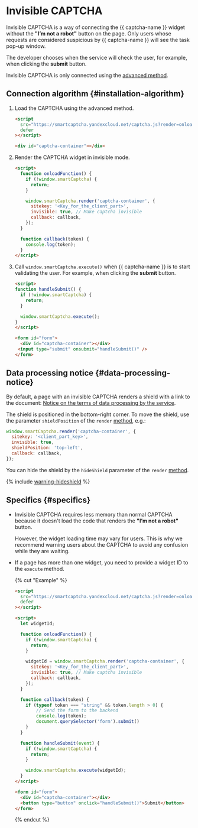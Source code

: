 # Invisible CAPTCHA

Invisible CAPTCHA is a way of connecting the {{ captcha-name }} widget without the **"I’m not a robot"** button on the page. Only users whose requests are considered suspicious by {{ captcha-name }} will see the task pop-up window.

The developer chooses when the service will check the user, for example, when clicking the **submit** button.

Invisible CAPTCHA is only connected using the [advanced method](./widget-methods.md#extended-method).

## Connection algorithm {#installation-algorithm}

1. Load the CAPTCHA using the advanced method.

   ```html
   <script
     src="https://smartcaptcha.yandexcloud.net/captcha.js?render=onload&onload=onloadFunction"
     defer
   ></script>

   <div id="captcha-container"></div>
   ```

1. Render the CAPTCHA widget in invisible mode.

   ```html
   <script>
     function onloadFunction() {
       if (!window.smartCaptcha) {
         return;
       }

       window.smartCaptcha.render('captcha-container', {
         sitekey: '<Key_for_the_client_part>',
         invisible: true, // Make captcha invisible
         callback: callback,
       });
     }

     function callback(token) {
       console.log(token);
     }
   </script>
   ```

1. Call `window.smartCaptcha.execute()` when {{ captcha-name }} is to start validating the user. For example, when clicking the **submit** button.

   ```html
   <script>
   function handleSubmit() {
     if (!window.smartCaptcha) {
       return;
     }

     window.smartCaptcha.execute();
   }
   </script>

   <form id="form">
     <div id="captcha-container"></div>
    <input type="submit" onsubmit="handleSubmit()" />
   </form>
   ```

## Data processing notice {#data-processing-notice}

By default, a page with an invisible CAPTCHA renders a shield with a link to the document: [Notice on the terms of data processing by the service](https://yandex.com/legal/smartcaptcha_notice/).

The shield is positioned in the bottom-right corner. To move the shield, use the parameter `shieldPosition` of the `render` [method](./widget-methods.md#render), e.g.:

```js
window.smartCaptcha.render('captcha-container', {
  sitekey: '<client_part_key>',
  invisible: true,
  shieldPosition: 'top-left',
  callback: callback,
});
```

You can hide the shield by the `hideShield` parameter of the `render` [method](./widget-methods.md#render).

{% include [warning-hideshield](../../_includes/smartcaptcha/warning-hideshield.md) %}

## Specifics {#specifics}

* Invisible CAPTCHA requires less memory than normal CAPTCHA because it doesn't load the code that renders the **"I’m not a robot"** button.

   However, the widget loading time may vary for users. This is why we recommend warning users about the CAPTCHA to avoid any confusion while they are waiting.

* If a page has more than one widget, you need to provide a widget ID to the `execute` method.

   {% cut "Example" %}

   ```html
   <script
     src="https://smartcaptcha.yandexcloud.net/captcha.js?render=onload&onload=onloadFunction"
     defer
   ></script>

   <script>
     let widgetId;

     function onloadFunction() {
       if (!window.smartCaptcha) {
         return;
       }

       widgetId = window.smartCaptcha.render('captcha-container', {
         sitekey: '<Key_for_the_client_part>',
         invisible: true, // Make captcha invisible
         callback: callback,
       });
     }

     function callback(token) {
       if (typeof token === "string" && token.length > 0) {
           // Send the form to the backend
           console.log(token);
           document.querySelector('form').submit()
       }
     }

     function handleSubmit(event) {
       if (!window.smartCaptcha) {
         return;
       }

       window.smartCaptcha.execute(widgetId);
     }
   </script>

   <form id="form">
     <div id="captcha-container"></div>
     <button type="button" onclick="handleSubmit()">Submit</button>
   </form>
   ```

   {% endcut %}
